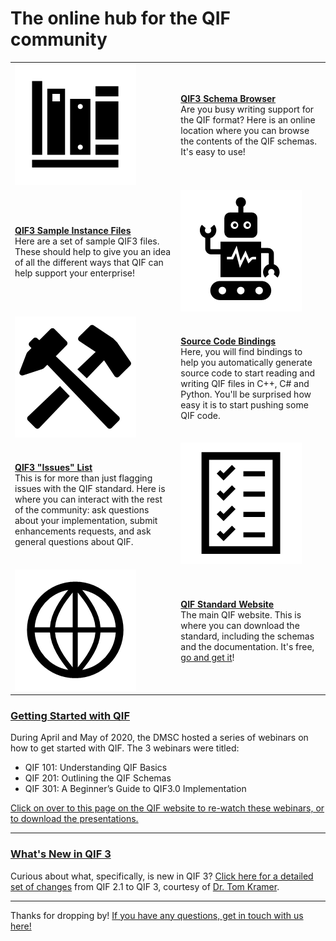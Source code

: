 # The online hub for the QIF community

|  |  |
| :---        |     :---      |
| [![](img/docs.png?raw=true)](https://qualityinformationframework.github.io/qif3-browser/qif3.html)   |  [**QIF3 Schema Browser**](https://qualityinformationframework.github.io/qif3-browser/qif3.html) <br>Are you busy writing support for the QIF format? Here is an online location where you can browse the contents of the QIF schemas. It's easy to use! |
| [**QIF3 Sample Instance Files**](https://github.com/QualityInformationFramework/qif-community/tree/master/samples) <br> Here are a set of sample QIF3 files. These should help to give you an idea of all the different ways that QIF can help support your enterprise! | [![](img/samples.png?raw=true)](https://github.com/QualityInformationFramework/qif-community/tree/master/samples) |
| [![](img/bindings.png?raw=true)](https://github.com/QualityInformationFramework/qif-community/tree/master/bindings)   | [**Source Code Bindings**](https://github.com/QualityInformationFramework/qif-community/tree/master/bindings) <br> Here, you will find bindings to help you automatically generate source code to start reading and writing QIF files in C++, C# and Python. You'll be surprised how easy it is to start pushing some QIF code.     |
| [**QIF3 "Issues" List**](https://github.com/QualityInformationFramework/qif-community/issues)  <br> This is for more than just flagging issues with the QIF standard. Here is where you can interact with the rest of the community: ask questions about your implementation, submit enhancements requests, and ask general questions about QIF.   | [![](img/issues.png?raw=true)](https://github.com/QualityInformationFramework/qif-community/issues) |
| [![](img/website.png?raw=true)](http://qifstandards.org/)   | [**QIF Standard Website**](http://qifstandards.org/) <br> The main QIF website. This is where you can download the standard, including the schemas and the documentation. It's free, [go and get it](http://qifstandards.org/download/)! |

### [Getting Started with QIF](https://qifstandards.org/qif-implementation-tutorials/)

During April and May of 2020, the DMSC hosted a series of webinars on how to get started with QIF. The 3 webinars were titled: 

* QIF 101: Understanding QIF Basics
* QIF 201: Outlining the QIF Schemas
* QIF 301: A Beginner’s Guide to QIF3.0 Implementation

[Click on over to this page on the QIF website to re-watch these webinars, or to download the presentations.](https://qifstandards.org/qif-implementation-tutorials/) 

---

### [What's New in QIF 3](https://qualityinformationframework.github.io/QIF3.0ChangesFrom2.1.pdf)

Curious about what, specifically, is new in QIF 3? [Click here for a detailed set of changes](https://qualityinformationframework.github.io/QIF3.0ChangesFrom2.1.pdf) from QIF 2.1 to QIF 3, courtesy of [Dr. Tom Kramer](https://www.nist.gov/people/thomas-kramer). 

---
  
Thanks for dropping by! [If you have any questions, get in touch with us here!](http://qifstandards.org/contact-us/)
